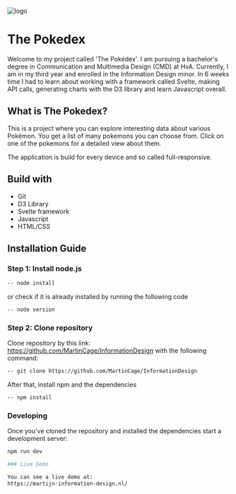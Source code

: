 ![logo](https://github.com/MartinCage/InformationDesign/assets/118127943/15c52dcb-ecbb-4150-b24e-54cece4daafe)

# The Pokedex
Welcome to my project called 'The Pokédex'. I am pursuing a bachelor's degree in Communication and Multimedia Design (CMD) at HvA. Currently, I am in my third year and enrolled in the Information Design minor. In 6 weeks time I had to learn about working with a framework called Svelte, making API calls, generating charts with the D3 library and learn Javascript overall.

## What is The Pokedex?
This is a project where you can explore interesting data about various Pokémon. You get a list of many pokemons you can choose from. Click on one of the pokemons for a detailed view about them.

The application is build for every device and so called full-responsive.

## Build with
- Git
- D3 Library
- Svelte framework
- Javascript
- HTML/CSS

## Installation Guide

### Step 1: Install node.js

```bash
-- node install
```
or check if it is already installed by running the following code

```bash
-- node version
```
### Step 2: Clone repository
Clone repository by this link: https://github.com/MartinCage/InformationDesign with the following command:
```bash
-- git clone https://github.com/MartinCage/InformationDesign
```

After that, install npm and the dependencies
```bash
-- npm install
```

### Developing

Once you've cloned the repository and installed the dependencies start a development server:

```bash
npm run dev

### Live Demo

You can see a live demo at:
https://martijn-information-design.nl/
